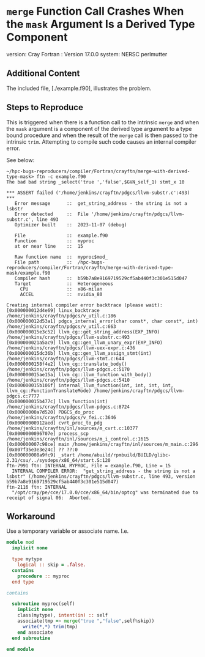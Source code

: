 # `merge` Function Call Crashes When the `mask` Argument Is a Derived Type Component

version: Cray Fortran : Version 17.0.0
system: NERSC perlmutter

## Additional Content

The included file, [./example.f90], illustrates the problem.

## Steps to Reproduce

This is triggered when there is a function call to the intrinsic `merge` and when the
`mask` argument is a component of the derived type argument to a type bound procedure and
when the result of the `merge` call is then passed to the intrinsic `trim`. Attempting to
compile such code causes an internal compiler error.

See below:

```text
~/hpc-bugs-reproducers/compiler/Fortran/crayftn/merge-with-derived-type-mask> ftn -c example.f90
The bad bad string _select('true ','false',$GVN_self_1) stmt_x 10

*** ASSERT failed ('/home/jenkins/crayftn/pdgcs/llvm-substr.c':493) ***
   Error message      ::  get_string_address - the string is not a lsbstr
   Error detected     ::  File '/home/jenkins/crayftn/pdgcs/llvm-substr.c', line 493
   Optimizer built    ::  2023-11-07 (debug)

   File               ::  example.f90
   Function           ::  myproc
   at or near line    ::  15

   Raw function name  ::  myproc$mod_
   File path          ::  /hpc-bugs-reproducers/compiler/Fortran/crayftn/merge-with-derived-type-mask/example.f90
   Compiler hash      ::  b59b7a8e9169719529cf5ab440f3c301e515d047
   Target             ::  Heterogeneous
     CPU              ::  x86-milan
     ACCEL            ::  nvidia_80

Creating internal compiler error backtrace (please wait):
[0x000000012d4e69] linux_backtrace /home/jenkins/crayftn/pdgcs/v_util.c:186
[0x000000012d53a1] pdgcs_internal_error(char const*, char const*, int) /home/jenkins/crayftn/pdgcs/v_util.c:663
[0x000000015e3c52] llvm_cg::get_string_address(EXP_INFO) /home/jenkins/crayftn/pdgcs/llvm-substr.c:493
[0x000000021a5ac9] llvm_cg::gen_llvm_unary_expr(EXP_INFO) /home/jenkins/crayftn/pdgcs/llvm-uex-expr.c:436
[0x000000015dc36b] llvm_cg::gen_llvm_assign_stmt(int) /home/jenkins/crayftn/pdgcs/llvm-stmt.c:644
[0x0000000158f4e2] llvm_cg::translate_body() /home/jenkins/crayftn/pdgcs/llvm-pdgcs.c:5170
[0x000000015ae15a] llvm_cg::llvm_function_with_body() /home/jenkins/crayftn/pdgcs/llvm-pdgcs.c:5410
[0x000000015b106f] internal_llvm_function(int, int, int, int, llvm_cg::FunctionTranslateMode) /home/jenkins/crayftn/pdgcs/llvm-pdgcs.c:7777
[0x000000015b477c] llvm_function(int) /home/jenkins/crayftn/pdgcs/llvm-pdgcs.c:8724
[0x00000000a7d520] PDGCS_do_proc /home/jenkins/crayftn/pdgcs/v_fei.c:3646
[0x00000000912aed] cvrt_proc_to_pdg /home/jenkins/crayftn/inl/sources/m_cvrt.c:10377
[0x0000000096707e] process_scp /home/jenkins/crayftn/inl/sources/m_i_control.c:1615
[0x000000007c98ce] main /home/jenkins/crayftn/inl/sources/m_main.c:296
[0x007f35e3e3e24c] ?? ??:0
[0x000000008a9fc9] _start /home/abuild/rpmbuild/BUILD/glibc-2.31/csu/../sysdeps/x86_64/start.S:120
ftn-7991 ftn: INTERNAL MYPROC, File = example.f90, Line = 15 
  INTERNAL COMPILER ERROR:  "get_string_address - the string is not a lsbstr" (/home/jenkins/crayftn/pdgcs/llvm-substr.c, line 493, version b59b7a8e9169719529cf5ab440f3c301e515d047)
ftn-2116 ftn: INTERNAL  
  "/opt/cray/pe/cce/17.0.0/cce/x86_64/bin/optcg" was terminated due to receipt of signal 06:  Aborted.
```

## Workaround

Use a temporary variable or associate name. I.e.

```fortran
module mod
  implicit none

  type mytype
    logical :: skip = .false.
  contains
    procedure :: myproc
  end type

contains

  subroutine myproc(self)
    implicit none
    class(mytype), intent(in) :: self
    associate(tmp => merge("true ","false",self%skip))
      write(*,*) trim(tmp)
    end associate
  end subroutine

end module
```
